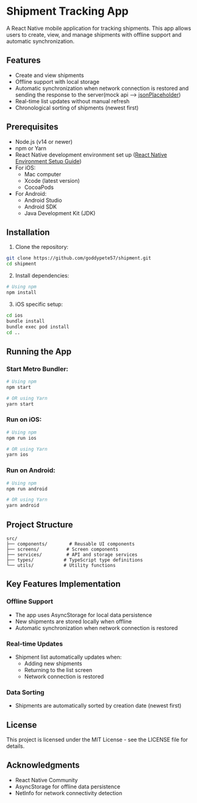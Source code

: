 # Shipment Tracking App

A React Native mobile application for tracking shipments. This app allows users to create, view, and manage shipments with offline support and automatic synchronization.

## Features

- Create and view shipments
- Offline support with local storage
- Automatic synchronization when network connection is restored and sending the response to the server(mock api --> [jsonPlaceholder](https://jsonplaceholder.typicode.com/posts))
- Real-time list updates without manual refresh
- Chronological sorting of shipments (newest first)

## Prerequisites

- Node.js (v14 or newer)
- npm or Yarn
- React Native development environment set up ([React Native Environment Setup Guide](https://reactnative.dev/docs/environment-setup))
- For iOS: 
  - Mac computer
  - Xcode (latest version)
  - CocoaPods
- For Android:
  - Android Studio
  - Android SDK
  - Java Development Kit (JDK)

## Installation

1. Clone the repository:
```sh
git clone https://github.com/goddypete57/shipment.git
cd shipment
```

2. Install dependencies:
```sh
# Using npm
npm install

```

3. iOS specific setup:
```sh
cd ios
bundle install
bundle exec pod install
cd ..
```

## Running the App

### Start Metro Bundler:
```sh
# Using npm
npm start

# OR using Yarn
yarn start
```

### Run on iOS:
```sh
# Using npm
npm run ios

# OR using Yarn
yarn ios
```

### Run on Android:
```sh
# Using npm
npm run android

# OR using Yarn
yarn android
```

## Project Structure

```
src/
├── components/        # Reusable UI components
├── screens/          # Screen components
├── services/         # API and storage services
├── types/           # TypeScript type definitions
└── utils/           # Utility functions
```

## Key Features Implementation

### Offline Support
- The app uses AsyncStorage for local data persistence
- New shipments are stored locally when offline
- Automatic synchronization when network connection is restored

### Real-time Updates
- Shipment list automatically updates when:
  - Adding new shipments
  - Returning to the list screen
  - Network connection is restored

### Data Sorting
- Shipments are automatically sorted by creation date (newest first)


## License

This project is licensed under the MIT License - see the LICENSE file for details.

## Acknowledgments

- React Native Community
- AsyncStorage for offline data persistence
- NetInfo for network connectivity detection
